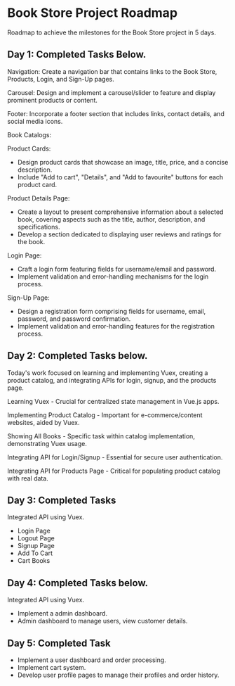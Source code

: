 # Book Store Project Roadmap

Roadmap to achieve the milestones for the Book Store project in 5 days.

## Day 1: Completed Tasks Below.

Navigation:
Create a navigation bar that contains links to the Book Store, Products, Login, and Sign-Up pages.

Carousel:
Design and implement a carousel/slider to feature and display prominent products or content.

Footer:
Incorporate a footer section that includes links, contact details, and social media icons.

Book Catalogs:

Product Cards:
- Design product cards that showcase an image, title, price, and a concise description.
- Include "Add to cart", "Details", and "Add to favourite" buttons for each product card.

Product Details Page:

- Create a layout to present comprehensive information about a selected book, covering aspects such as the title, author, description, and specifications.
 - Develop a section dedicated to displaying user reviews and ratings for the book.

Login Page:

- Craft a login form featuring fields for username/email and password.
- Implement validation and error-handling mechanisms for the login process.


Sign-Up Page:

- Design a registration form comprising fields for username, email, password, and password confirmation.
- Implement validation and error-handling features for the registration process.

## Day 2: Completed Tasks below.

Today's work focused on learning and implementing Vuex, creating a product catalog, and integrating APIs for login, signup, and the products page. 

Learning Vuex - Crucial for centralized state management in Vue.js apps.

Implementing Product Catalog - Important for e-commerce/content websites, aided by Vuex.

Showing All Books - Specific task within catalog implementation, demonstrating Vuex usage.

Integrating API for Login/Signup - Essential for secure user authentication.

Integrating API for Products Page - Critical for populating product catalog with real data.

## Day 3: Completed Tasks

Integrated API using Vuex.

- Login Page
- Logout Page
- Signup Page
- Add To Cart
- Cart Books

## Day 4: Completed Tasks below.

Integrated API using Vuex.

- Implement a admin dashboard.
- Admin dashboard to manage users, view customer details.

## Day 5: Completed Task

- Implement a user dashboard and order processing.
- Implement cart system.
- Develop user profile pages to manage their profiles and order history.


